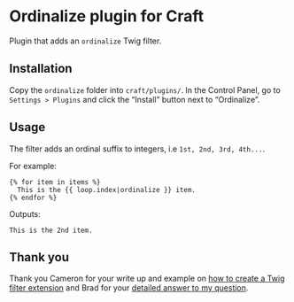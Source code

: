 # Ordinalize plugin for Craft

Plugin that adds an `ordinalize` Twig filter.

## Installation

Copy the `ordinalize` folder into `craft/plugins/`. In the Control Panel, go to `Settings > Plugins` and click the “Install” button next to “Ordinalize”.

## Usage

The filter adds an ordinal suffix to integers, i.e `1st, 2nd, 3rd, 4th...`.

For example:

```
{% for item in items %}
  This is the {{ loop.index|ordinalize }} item.
{% endfor %}
```

Outputs:

`This is the 2nd item.`

## Thank you

Thank you Cameron for your write up and example on [how to create a Twig filter extension](https://cameronspear.com/blog/craft-cms-twig-filter-extension/) and Brad for your [detailed answer to my question](http://craftcms.stackexchange.com/a/10607/176).
